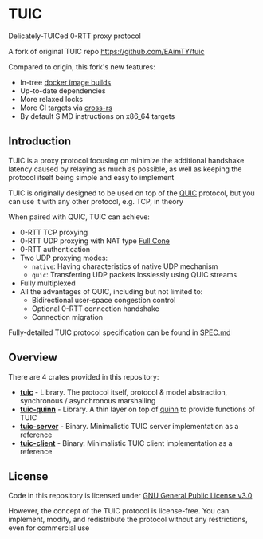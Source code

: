 # TUIC

Delicately-TUICed 0-RTT proxy protocol

A fork of original TUIC repo https://github.com/EAimTY/tuic

Compared to origin, this fork's new features:
- In-tree [docker image builds](https://github.com/Itsusinn/tuic/pkgs/container/tuic-server)
- Up-to-date dependencies
- More relaxed locks
- More CI targets via [cross-rs](https://github.com/cross-rs/cross)
- By default SIMD instructions on x86_64 targets

## Introduction

TUIC is a proxy protocol focusing on minimize the additional handshake latency caused by relaying as much as possible, as well as keeping the protocol itself being simple and easy to implement

TUIC is originally designed to be used on top of the [QUIC](https://en.wikipedia.org/wiki/QUIC) protocol, but you can use it with any other protocol, e.g. TCP, in theory

When paired with QUIC, TUIC can achieve:

- 0-RTT TCP proxying
- 0-RTT UDP proxying with NAT type [Full Cone](https://www.rfc-editor.org/rfc/rfc3489#section-5)
- 0-RTT authentication
- Two UDP proxying modes:
    - `native`: Having characteristics of native UDP mechanism
    - `quic`: Transferring UDP packets losslessly using QUIC streams
- Fully multiplexed
- All the advantages of QUIC, including but not limited to:
    - Bidirectional user-space congestion control
    - Optional 0-RTT connection handshake
    - Connection migration

Fully-detailed TUIC protocol specification can be found in [SPEC.md](https://github.com/Itsusinn/tuic/tree/dev/tuic/SPEC.md)

## Overview

There are 4 crates provided in this repository:

- **[tuic](https://github.com/Itsusinn/tuic/tree/dev/tuic)** - Library. The protocol itself, protocol & model abstraction, synchronous / asynchronous marshalling
- **[tuic-quinn](https://github.com/Itsusinn/tuic/tree/dev/tuic-quinn)** - Library. A thin layer on top of [quinn](https://github.com/quinn-rs/quinn) to provide functions of TUIC
- **[tuic-server](https://github.com/Itsusinn/tuic/tree/dev/tuic-server)** - Binary. Minimalistic TUIC server implementation as a reference
- **[tuic-client](https://github.com/Itsusinn/tuic/tree/dev/tuic-client)** - Binary. Minimalistic TUIC client implementation as a reference

## License

Code in this repository is licensed under [GNU General Public License v3.0](https://github.com/Itsusinn/tuic/blob/dev/LICENSE)

However, the concept of the TUIC protocol is license-free. You can implement, modify, and redistribute the protocol without any restrictions, even for commercial use
